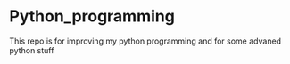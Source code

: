 # Python_programming
This repo is for improving my python programming and for some advaned python stuff
